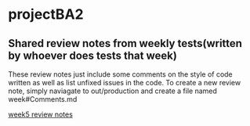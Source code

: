 # projectBA2

## Shared review notes from weekly tests(written by whoever does tests that week)
These review notes just include some comments on the style of code written as well as list unfixed issues in the code. To create a new review note, simply naviagate to out/production and create a file named week#Comments.md

[week5 review notes](https://github.com/alptheexplorer/projectBA2/blob/master/out/production/week5Comments.md)
